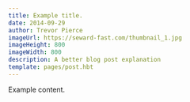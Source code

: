 ```yaml
---
title: Example title.
date: 2014-09-29
author: Trevor Pierce 
imageUrl: https://seward-fast.com/thumbnail_1.jpg
imageHeight: 800
imageWidth: 800
description: A better blog post explanation
template: pages/post.hbt
---
```


Example content.
